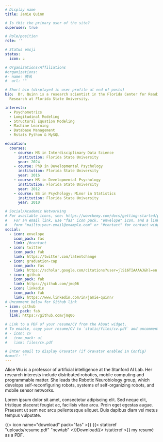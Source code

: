 ```yaml
---
# Display name
title: Jamie Quinn

# Is this the primary user of the site?
superuser: true

# Role/position
role: ''

# Status emoji
status:
  icon: ☕️

# Organizations/Affiliations
#organizations:
#- name: 腾讯
#  url: ""

# Short bio (displayed in user profile at end of posts)
bio:  Dr. Quinn is a research scientist in the Florida Center for Reading
  Research at Florida State University.

interests:
  - Psychometrics
  - Longitudinal Modeling
  - Structural Equation Modeling
  - Machine Learning
  - Database Management
  - Rstats Python & MySQL

education:
  courses:
    - course: MS in Interdisciplinary Data Science
      institution: Florida State University
      year: 2024
    - course: PhD in Developmental Psychology
      institution: Florida State University
      year: 2016
    - course: MS in Developmental Psychology
      institution: Florida State University
      year: 2012
    - course: BS in Psychology; Minor in Statistics
      institution: Florida State University
      year: 2010

# Social/Academic Networking
# For available icons, see: https://wowchemy.com/docs/getting-started/page-builder/#icons
#   For an email link, use "fas" icon pack, "envelope" icon, and a link in the
#   form "mailto:your-email@example.com" or "#contact" for contact widget.
social:
  - icon: envelope
    icon_pack: fas
    link: /#contact
  - icon: twitter
    icon_pack: fab
    link: https://twitter.com/latentchange
  - icon: graduation-cap
    icon_pack: fas
    link: https://scholar.google.com/citations?user=jlS16TIAAAAJ&hl=en
  - icon: github
    icon_pack: fab
    link: https://github.com/jmq06
  - icon: linkedin
    icon_pack: fab
    link: https://www.linkedin.com/in/jamie-quinn/
# Uncomment below for Github link
- icon: github
  icon_pack: fab
  link: https://github.com/jmq06

# Link to a PDF of your resume/CV from the About widget.
# To enable, copy your resume/CV to `static/files/cv.pdf` and uncomment the lines below.
# - icon: cv
#   icon_pack: ai
#   link: files/cv.pdf

# Enter email to display Gravatar (if Gravatar enabled in Config)
#email: ""
---
```


Alice Wu is a professor of artificial intelligence at the Stanford AI Lab. Her research interests include distributed robotics, mobile computing and programmable matter. She leads the Robotic Neurobiology group, which develops self-reconfiguring robots, systems of self-organizing robots, and mobile sensor networks.

Lorem ipsum dolor sit amet, consectetur adipiscing elit. Sed neque elit, tristique placerat feugiat ac, facilisis vitae arcu. Proin eget egestas augue. Praesent ut sem nec arcu pellentesque aliquet. Duis dapibus diam vel metus tempus vulputate.

{{< icon name="download" pack="fas" >}} {{< staticref "uploads/resume.pdf" "newtab" >}}Download{{< /staticref >}} my resumé as a PDF.
